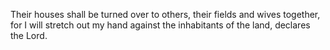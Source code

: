Their houses shall be turned over to others, their fields and wives together, for I will stretch out my hand against the inhabitants of the land, declares the Lord.
